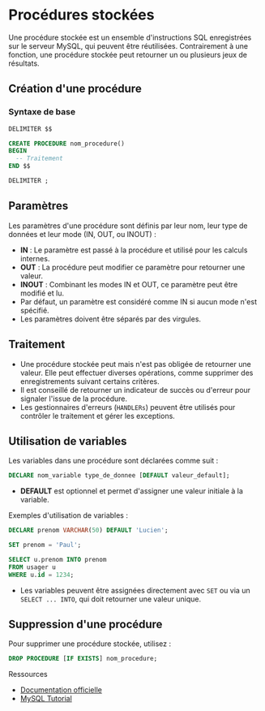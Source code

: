 # Procédures stockées

Une procédure stockée est un ensemble d'instructions SQL enregistrées sur le serveur MySQL, qui peuvent être réutilisées. Contrairement à une fonction, une procédure stockée peut retourner un ou plusieurs jeux de résultats.

## Création d'une procédure

### Syntaxe de base

```sql
DELIMITER $$

CREATE PROCEDURE nom_procedure()
BEGIN
  -- Traitement
END $$

DELIMITER ;
```

## Paramètres

Les paramètres d'une procédure sont définis par leur nom, leur type de données et leur mode (IN, OUT, ou INOUT) :

- **IN** : Le paramètre est passé à la procédure et utilisé pour les calculs internes.
- **OUT** : La procédure peut modifier ce paramètre pour retourner une valeur.
- **INOUT** : Combinant les modes IN et OUT, ce paramètre peut être modifié et lu.
- Par défaut, un paramètre est considéré comme IN si aucun mode n'est spécifié.
- Les paramètres doivent être séparés par des virgules.

## Traitement

- Une procédure stockée peut mais n'est pas obligée de retourner une valeur. Elle peut effectuer diverses opérations, comme supprimer des enregistrements suivant certains critères.
- Il est conseillé de retourner un indicateur de succès ou d'erreur pour signaler l'issue de la procédure.
- Les gestionnaires d'erreurs (`HANDLERs`) peuvent être utilisés pour contrôler le traitement et gérer les exceptions.

## Utilisation de variables

Les variables dans une procédure sont déclarées comme suit :

```sql
DECLARE nom_variable type_de_donnee [DEFAULT valeur_default];
```

- **DEFAULT** est optionnel et permet d'assigner une valeur initiale à la variable.

Exemples d'utilisation de variables :

```sql
DECLARE prenom VARCHAR(50) DEFAULT 'Lucien';

SET prenom = 'Paul';

SELECT u.prenom INTO prenom
FROM usager u
WHERE u.id = 1234;
```

- Les variables peuvent être assignées directement avec `SET` ou via un `SELECT ... INTO`, qui doit retourner une valeur unique.

## Suppression d'une procédure

Pour supprimer une procédure stockée, utilisez :

```sql
DROP PROCEDURE [IF EXISTS] nom_procedure;
```

Ressources

- [Documentation officielle](https://dev.mysql.com/doc/refman/8.0/en/create-procedure.html)  
- [MySQL Tutorial](https://www.mysqltutorial.org/mysql-stored-procedure-tutorial.aspx)

